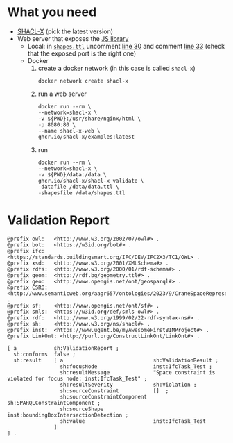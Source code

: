 # What you need

- [SHACL-X](https://github.com/SHACL-X/shacl-x) (pick the latest version)
- Web server that exposes the [JS library](https://github.com/ashleycaselli/ajay-shacl-x-example/blob/master/Constraint_Checking_Function.js)
    - Local: in [`shapes.ttl`](https://github.com/ashleycaselli/ajay-shacl-x-example/blob/master/data/shapes.ttl) uncomment [line 30](https://github.com/ashleycaselli/ajay-shacl-x-example/blob/master/data/shapes.ttl#L30) and comment [line 33](shacl-x-example/blob/master/data/shapes.ttl#L33) (check that the exposed port is the right one)   
    - Docker
        1. create a docker network (in this case is called `shacl-x`)
            ```
            docker network create shacl-x
            ```
        1. run a web server
            ```
            docker run --rm \
            --network=shacl-x \
            -v ${PWD}:/usr/share/nginx/html \
            -p 8080:80 \
            --name shacl-x-web \
            ghcr.io/shacl-x/examples:latest
            ```
        2. run
            ```
            docker run --rm \
            --network=shacl-x \
            -v ${PWD}/data:/data \
            ghcr.io/shacl-x/shacl-x validate \
            -datafile /data/data.ttl \
            -shapesfile /data/shapes.ttl
            ```

# Validation Report
```
@prefix owl:   <http://www.w3.org/2002/07/owl#> .
@prefix bot:   <https://w3id.org/bot#> .
@prefix ifc:   <https://standards.buildingsmart.org/IFC/DEV/IFC2X3/TC1/OWL> .
@prefix xsd:   <http://www.w3.org/2001/XMLSchema#> .
@prefix rdfs:  <http://www.w3.org/2000/01/rdf-schema#> .
@prefix geom:  <http://rdf.bg/geometry.ttl#> .
@prefix geo:   <http://www.opengis.net/ont/geosparql#> .
@prefix CSRO:  <http://www.semanticweb.org/aagr657/ontologies/2023/9/CraneSpaceRepresentationOntology#> .
@prefix sf:    <http://www.opengis.net/ont/sf#> .
@prefix smls:  <https://w3id.org/def/smls-owl#> .
@prefix rdf:   <http://www.w3.org/1999/02/22-rdf-syntax-ns#> .
@prefix sh:    <http://www.w3.org/ns/shacl#> .
@prefix inst:  <https://www.ugent.be/myAwesomeFirstBIMProject#> .
@prefix LinkOnt: <http://purl.org/ConstructLinkOnt/LinkOnt#> .

[ a            sh:ValidationReport ;
  sh:conforms  false ;
  sh:result    [ a                             sh:ValidationResult ;
                 sh:focusNode                  inst:IfcTask_Test ;
                 sh:resultMessage              "Space constraint is violated for focus node: inst:IfcTask_Test" ;
                 sh:resultSeverity             sh:Violation ;
                 sh:sourceConstraint           []  ;
                 sh:sourceConstraintComponent  sh:SPARQLConstraintComponent ;
                 sh:sourceShape                inst:boundingBoxIntersectionDetection ;
                 sh:value                      inst:IfcTask_Test
               ]
] .
```